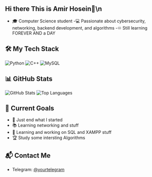 ## Hi there This is Amir Hosein👋\n
- 🎓 Computer Science student
-💻 Passionate about cybersecurity, networking, backend development, and algorithms
-♾️ Still learning FOREVER AND a DAY

## 🛠️ My Tech Stack
![Python](https://img.shields.io/badge/-Python-05122A?style=flat&logo=python)
![C++](https://img.shields.io/badge/-C++-05122A?style=flat&logo=c%2B%2B)
![MySQL](https://img.shields.io/badge/-MySQL-05122A?style=flat&logo=mysql)


## 📊 GitHub Stats
![GitHub Stats](https://github-readme-stats.vercel.app/api?username=ndramirhosein&show_icons=true&theme=radical)
![Top Languages](https://github-readme-stats.vercel.app/api/top-langs/?username=ndramirhosein&layout=compact)


## 🎯 Current Goals
- 🔭 Just end what I started
- 📚 Learning networking and stuff
- 🌱 Learning and working on SQL and XAMPP stuff
- 🏆 Study some intersting Algorithms


## 📬 Contact Me
- Telegram: [@yourtelegram](https://t.me/NdrAmirhosein)



<!--
**NdrAmirHosein/ndramirhosein** is a ✨ _special_ ✨ repository because its `README.md` (this file) appears on your GitHub profile.

Here are some ideas to get you started:

- 🔭 I’m currently working on ...
- 🌱 I’m currently learning ...
- 👯 I’m looking to collaborate on ...
- 🤔 I’m looking for help with ...
- 💬 Ask me about ...
- 📫 How to reach me: ...
- 😄 Pronouns: ...
- ⚡ Fun fact: ...
-->
